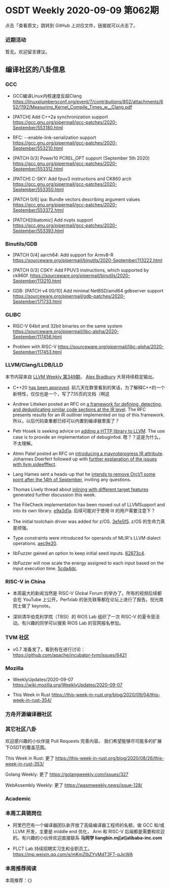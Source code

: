 # OSDT Weekly 2020-09-09 第062期

点击「查看原文」跳转到 GitHub 上对应文件，链接就可以点击了。

### 近期活动

暂无。欢迎留言建议。

## 编译社区的八卦信息

### GCC

- GCC编译Linux内核速度反超Clang
  https://linuxplumbersconf.org/event/7/contributions/802/attachments/652/1192/Measuring_Kernel_Compile_Times_w__Clang.pdf

- [PATCH] Add C++2a synchronization support
  https://gcc.gnu.org/pipermail/gcc-patches/2020-September/553180.html

- RFC: --enable-link-serialization support
  https://gcc.gnu.org/pipermail/gcc-patches/2020-September/553210.html

- [PATCH 0/3] Power10 PCREL_OPT support (September 5th 2020)
  https://gcc.gnu.org/pipermail/gcc-patches/2020-September/553312.html

- [PATCH] C-SKY: Add fpuv3 instructions and CK860 arch
  https://gcc.gnu.org/pipermail/gcc-patches/2020-September/553350.html

- [PATCH 0/6] ipa: Bundle vectors describing argument values
  https://gcc.gnu.org/pipermail/gcc-patches/2020-September/553372.html

- [PATCH][libatomic] Add nvptx support
  https://gcc.gnu.org/pipermail/gcc-patches/2020-September/553393.html

### Binutils/GDB

- [PATCH 0/4] aarch64: Add support for Armv8-R
  https://sourceware.org/pipermail/binutils/2020-September/113222.html

- [PATCH 0/3] CSKY: Add FPUV3 instructions, which supported by ck860f.
  https://sourceware.org/pipermail/binutils/2020-September/113210.html

- GDB: [PATCH v4 00/10] Add minimal NetBSD/amd64 gdbserver support
  https://sourceware.org/pipermail/gdb-patches/2020-September/171733.html

### GLIBC

- RISC-V 64bit and 32bit binaries on the same system
  https://sourceware.org/pipermail/libc-alpha/2020-September/117456.html

- Problem with RISC-V
  https://sourceware.org/pipermail/libc-alpha/2020-September/117453.html

### LLVM/Clang/LLDB/LLD

本节内容来自 [LLVM Weekly 第349期](http://llvmweekly.org/issue/349)，
[Alex Bradbury](https://www.linkedin.com/in/alex-bradbury/) 大哥持续稳定输出。

* C++20 [has been approved](https://herbsutter.com/2020/09/06/c20-approved-c23-meetings-and-schedule-update/).
  前几天在群里看到的笑话，为了解释C++的一个新特性，仅仅也是一个，写了735页的文档（啊这

* Andrew Litteken posted an RFC on [a framework for defining, detecting, and deduplicating similar code sections at the IR level](http://lists.llvm.org/pipermail/llvm-dev/2020-September/144779.html).
  The RFC presents results for an iR outliner implemented on top of this framework.
  所以，以后代码查重都已经可以内置到编译器里面了？

* Petr Hosek is seeking advice on [adding a HTTP library to LLVM](http://lists.llvm.org/pipermail/llvm-dev/2020-August/144708.html).
  The use case is to provide an implementation of debuginfod.
  嗯？？这是为什么，不太理解。

* Atmn Patel posted an RFC on [introducing a maynotprogress IR attribute](http://lists.llvm.org/pipermail/llvm-dev/2020-September/144865.html).
  Johannes Doerfert followed up with [further explanation of the issues with llvm.sideefffect](http://lists.llvm.org/pipermail/llvm-dev/2020-September/144872.html).

* Lang Hames sent a heads-up that he [intends to remove OrcV1 some point after the 14th of September](http://lists.llvm.org/pipermail/llvm-dev/2020-September/144885.html), inviting any questions.

* Thomas Lively thread about [inlining with different target features](http://lists.llvm.org/pipermail/llvm-dev/2020-August/144399.html) generated further discussion this week.

* The FileCheck implementation has been moved out of LLVMSupport and into its own library.
  [e9a3d1a](https://reviews.llvm.org/rGe9a3d1a401b).
  后续可能对于使用 lit 的用户需要注意下？

* The initial toolchain driver was added for z/OS.
  [3e1e5f5](https://reviews.llvm.org/rG3e1e5f54492).
  z/OS 的生命力真是顽强。

* Type constraints were introduced for operands of MLIR's LLVM dialect operations.
  [aec9e20](https://reviews.llvm.org/rGaec9e20a3e9).

* libFuzzer gained an option to keep initial seed inputs.
  [62673c4](https://reviews.llvm.org/rG62673c430de).

* libFuzzer will now scale the energy assigned to each input based on the input execution time.
  [5cda4dc](https://reviews.llvm.org/rG5cda4dc7b4d).

### RISC-V in China

- 本周最大的新闻当然是 RISC-V Global Forum 的举办了。所有的视频后续都会在 YouTube 上公开。Perfxlab 的张先轶等都在论坛上进行了报告。倪光南院士做了 keynote。

- 深圳清华伯克利学院（TBSI）的 RIOS Lab 组织了一次 RISC-V 的夏令营活动。有兴趣的同学可以搜索 RIOS Lab 的官网报名参加。

### TVM 社区

- v0.7 准备发了。看到有在进行讨论：
  https://github.com/apache/incubator-tvm/issues/6421

### Mozilla

- WeeklyUpdates/2020-09-07
  https://wiki.mozilla.org/WeeklyUpdates/2020-09-07

- This Week in Rust
  https://this-week-in-rust.org/blog/2020/09/04/this-week-in-rust-354/

### 方舟开源编译器社区


### 其它社区八卦

欢迎感兴趣的小伙伴提 Pull Requests 完善内容。
我们希望能够尽可能多的扩展下OSDT的覆盖范围。

This Week in Rust: 更了
https://this-week-in-rust.org/blog/2020/08/26/this-week-in-rust-353/

Golang Weekly: 更了
https://golangweekly.com/issues/327

WebAssembly Weekly: 更了
https://wasmweekly.news/issue-128/

### Academic


### 本周工具链岗位

- 阿里巴巴有一个编译器团队新开放了高级编译器工程师的名额，做 GCC 和/或 LLVM 开发，主要是 middle end 优化， Arm 和 RISC-V 后端都是需要和欢迎的。有兴趣的小伙伴欢迎直接联系
  **马同学 liangbin.mj[at]alibaba-inc.com**

- PLCT Lab 持续招聘实习生和全职员工。
  https://mp.weixin.qq.com/s/mKmZlbZYyMdT3FT-gJjcWA

### 本周推荐阅读

本周推荐：《》
